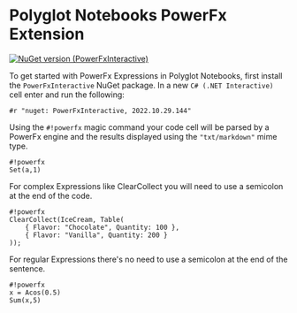 # Polyglot Notebooks PowerFx Extension

[![NuGet version (PowerFxInteractive)](https://img.shields.io/nuget/v/PowerFxInteractive.svg)](https://www.nuget.org/packages/PowerFxInteractive/2022.10.29.144)

To get started with PowerFx Expressions in Polyglot Notebooks, first install the `PowerFxInteractive` NuGet package. In a new `C# (.NET Interactive)` cell enter and run the following:

```
#r "nuget: PowerFxInteractive, 2022.10.29.144"
```

Using the `#!powerfx` magic command your code cell will be parsed by a PowerFx engine and the results displayed using the `"txt/markdown"` mime type.

```powerfx
#!powerfx
Set(a,1)
```

For complex Expressions like ClearCollect you will need to use a semicolon at the end of the code.

```powerfx
#!powerfx
ClearCollect(IceCream, Table(
    { Flavor: "Chocolate", Quantity: 100 },
    { Flavor: "Vanilla", Quantity: 200 }
));
```

For regular Expressions there's no need to use a semicolon at the end of the sentence.

```powerfx
#!powerfx
x = Acos(0.5)
Sum(x,5)
```
